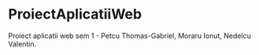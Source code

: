 # ProiectAplicatiiWeb
Proiect aplicatii web sem 1 - Petcu Thomas-Gabriel, Moraru Ionut, Nedelcu Valentin.
